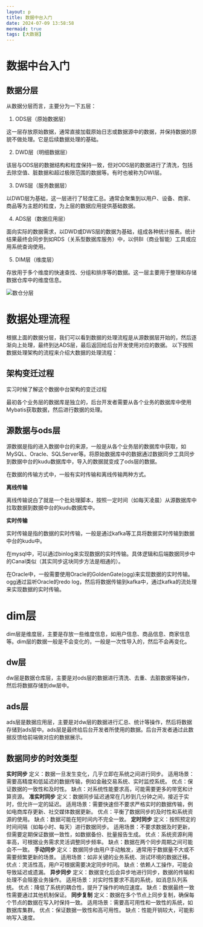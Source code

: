 ```yaml
---
layout: p
title: 数据中台入门
date: 2024-07-09 13:58:58
mermaid: true
tags: [大数据]
---
```


# 数据中台入门

## 数据分层

从数据分层而言，主要分为一下五层：

1. ODS层（原始数据层）

这一层存放原始数据，通常直接加载原始日志或数据源中的数据，并保持数据的原貌不做处理。它是后续数据处理的基础。

2. DWD层（明细数据层）

该层与ODS层的数据结构和粒度保持一致，但对ODS层的数据进行了清洗，包括去除空值、脏数据和超过极限范围的数据等。有时也被称为DWI层。

3. DWS层（服务数据层）

以DWD层为基础，这一层进行了轻度汇总。通常会聚集到以用户、设备、商家、商品等为主题的粒度，为上层的数据应用提供基础数据。

4. ADS层（数据应用层）

面向实际的数据需求，以DWD或DWS层的数据为基础，组成各种统计报表。统计结果最终会同步到如RDS（关系型数据库服务）中，以供BI（商业智能）工具或应用系统查询使用。

5. DIM层（维度层）

存放用于多个维度的快速查找、分组和排序等的数据。这一层主要用于整理和存储数据仓库中的维度信息。

![数仓分层](https://pic3.zhimg.com/v2-7800ec5a4a3a18ce7fbcb2174df76a7e_r.jpg)

# 数据处理流程


根据上面的数据分层，我们可以看到数据的处理流程是从源数据层开始的，然后逐渐向上处理，最终到达ADS层，最后返回给后台开发使用对应的数据。
以下按照数据处理架构的流程来介绍大数据的处理流程：

## 架构变迁过程

实习时候了解这个数据中台架构的变迁过程

最初各个业务层的数据库是独立的，后台开发者需要从各个业务的数据库中使用Mybatis获取数据，然后进行数据的处理。

## 源数据与ods层

源数据是指的进入数据中台的来源，一般是从各个业务层的数据库中获取，如MySQL、Oracle、SQLServer等。将原始数据库中的数据通过数据同步工具同步到数据中台的kudu数据库中，导入的数据就变成了ods层的数据。

在数据的传输方式中，一般有实时传输和离线传输两种方式。

**离线传输**

离线传输说白了就是一个批处理脚本，按照一定时间（如每天凌晨）从源数据库中拉取数据到数据中台的kudu数据库中。

**实时传输**

实时传输是指的数据的实时传输，一般是通过kafka等工具将数据实时传输到数据中台的kudu中。

在mysql中，可以通过binlog来实现数据的实时传输。具体逻辑和后端数据同步中的Canal类似（其实同步这块同步方法是相通的）。

在Oracle中，一般需要使用Oracle的GoldenGate(ogg)来实现数据的实时传输。ogg通过监听Oracle的redo log，然后将数据传输到kafka中，通过kafka的流处理来实现数据的实时传输。

# dim层

dim层是维度层，主要是存放一些维度信息，如用户信息、商品信息、商家信息等。dim层的数据一般是不会变化的，一般是一次性导入的，然后不会再变化。

## dw层

dw层是数据仓库层，主要是对ods层的数据进行清洗、去重、去脏数据等操作，然后将数据存储到dw层中。

## ads层

ads层是数据应用层，主要是对dw层的数据进行汇总、统计等操作，然后将数据存储到ads层中。ads层是最终给后台开发者所使用的数据。后台开发者通过此数据反馈给前端做对应的数据展示。

## 数据同步的时效类型

**实时同步**
定义：数据一旦发生变化，几乎立即在系统之间进行同步。
适用场景：需要高精度和低延迟的数据传输，例如金融交易系统、实时监控系统。
优点：保证数据的一致性和及时性。
缺点：对系统性能要求高，可能需要更多的带宽和计算资源。
**准实时同步**
定义：数据同步延迟通常在几秒到几分钟之间，接近于实时，但允许一定的延迟。
适用场景：需要快速但不要求严格实时的数据传输，例如电商库存更新、社交媒体数据更新。
优点：平衡了数据同步的及时性和系统资源的使用。
缺点：数据可能在短时间内不完全一致。
**定时同步**
定义：按照预定的时间间隔（如每小时、每天）进行数据同步。
适用场景：不要求数据及时更新，但需要定期保证数据一致性，如数据备份、批量报告生成。
优点：系统资源利用率高，可根据业务需求灵活调整同步频率。
缺点：数据在两个同步周期之间可能会不一致。
**手动同步**
定义：数据同步由用户手动触发，通常用于数据量不大或不需要频繁更新的场景。
适用场景：如非关键的业务系统、测试环境的数据迁移。
优点：灵活性高，用户可根据需要决定同步时间。
缺点：依赖人工操作，可能会导致延迟或遗漏。
**异步同步**
定义：数据变化后会异步地进行同步，数据的传输和处理不会阻塞业务操作。
适用场景：对实时性要求不高的系统，如消息队列系统。
优点：降低了系统的耦合性，提升了操作的响应速度。
缺点：数据最终一致性需要通过其他机制保证。
**同步复制**
定义：数据在多个节点上同步复制，确保每个节点的数据在写入时保持一致。
适用场景：需要高可用性和一致性的系统，如数据库集群。
优点：保证数据一致性和高可用性。
缺点：性能开销较大，可能影响写入速度。
